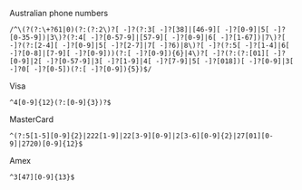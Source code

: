 Australian phone numbers
```regex
/^\(?(?:\+?61|0)(?:(?:2\)?[ -]?(?:3[ -]?[38]|[46-9][ -]?[0-9]|5[ -]?[0-35-9])|3\)?(?:4[ -]?[0-57-9]|[57-9][ -]?[0-9]|6[ -]?[1-67])|7\)?[ -]?(?:[2-4][ -]?[0-9]|5[ -]?[2-7]|7[ -]?6)|8\)?[ -]?(?:5[ -]?[1-4]|6[ -]?[0-8]|[7-9][ -]?[0-9]))(?:[ -]?[0-9]){6}|4\)?[ -]?(?:(?:[01][ -]?[0-9]|2[ -]?[0-57-9]|3[ -]?[1-9]|4[ -]?[7-9]|5[ -]?[018])[ -]?[0-9]|3[ -]?0[ -]?[0-5])(?:[ -]?[0-9]){5})$/
```

Visa
```regex
^4[0-9]{12}(?:[0-9]{3})?$
```

MasterCard
```regex
^(?:5[1-5][0-9]{2}|222[1-9]|22[3-9][0-9]|2[3-6][0-9]{2}|27[01][0-9]|2720)[0-9]{12}$
```

Amex
```regex
^3[47][0-9]{13}$
```
